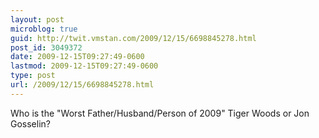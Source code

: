 ```yaml
---
layout: post
microblog: true
guid: http://twit.vmstan.com/2009/12/15/6698845278.html
post_id: 3049372
date: 2009-12-15T09:27:49-0600
lastmod: 2009-12-15T09:27:49-0600
type: post
url: /2009/12/15/6698845278.html
---
```

Who is the "Worst Father/Husband/Person of 2009" Tiger Woods or Jon Gosselin?
